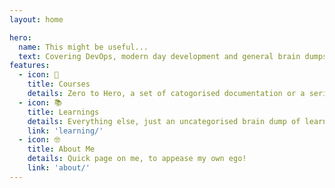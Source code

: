 ```yaml
---
layout: home

hero:
  name: This might be useful...
  text: Covering DevOps, modern day development and general brain dumps.
features:
  - icon: 💪
    title: Courses
    details: Zero to Hero, a set of catogorised documentation or a series of docs that will make up a course.
  - icon: 📚
    title: Learnings
    details: Everything else, just an uncategorised brain dump of learnings or snippets of information.
    link: 'learning/'
  - icon: 🤓
    title: About Me
    details: Quick page on me, to appease my own ego!
    link: 'about/'
---
```

